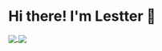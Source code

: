 # Hi there! I'm Lestter 👋

<a href="https://github.com/anuraghazra/github-readme-stats">
  <img align="center" src="https://github-readme-stats.vercel.app/api?username=lestterx&hide=&show=reviews&show_icons=true&theme=midnight-purple&custom_title=StatsO'Mine&rank_icon=github" />
</a>
<a href="https://github.com/anuraghazra/github-readme-stats">
  <img align="center" src="https://github-readme-stats.vercel.app/api/top-langs/?username=lestterx&layout=donut-vertical&theme=midnight-purple" />
</a>




<!--
**LestterX/lestterx** is a ✨ _special_ ✨ repository because its `README.md` (this file) appears on your GitHub profile.

Here are some ideas to get you started:

- 🔭 I’m currently working on ...
- 🌱 I’m currently learning ...
- 👯 I’m looking to collaborate on ...
- 🤔 I’m looking for help with ...
- 💬 Ask me about ...
- 📫 How to reach me: ...
- 😄 Pronouns: ...
- ⚡ Fun fact: ...
-->

<!--
  [![Anurag's GitHub stats](https://github-readme-stats.vercel.app/api?username=lestterx&hide=&show=reviews&show_icons=true&theme=midnight-purple&custom_title=StatsO'Mine&rank_icon=github)](https://github.com/anuraghazra/github-readme-stats)
  [![Top Langs](https://github-readme-stats.vercel.app/api/top-langs/?username=lestterx&layout=donut-vertical&theme=midnight-purple)](https://github.com/anuraghazra/github-readme-stats)
  -->
